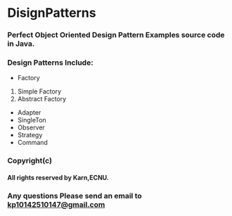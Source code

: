 # DisignPatterns
### Perfect Object Oriented Design Pattern Examples source code in Java.
### Design Patterns Include:
+ Factory
 1. Simple Factory
 2. Abstract Factory
+ Adapter
+ SingleTon
+ Observer
+ Strategy
+ Command

### Copyright(c) 
#### All rights reserved by Karn,ECNU.
### Any questions Please send an email to kp10142510147@gmail.com 
